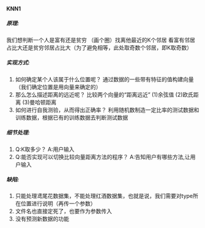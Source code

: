 #### KNN1
##### 原理:
我们想判断一个人是富有还是贫穷
（画个圈）找离他最近的K个邻居
看富有邻居占比大还是贫穷邻居占比大（为了避免相等，此处取奇数个邻居，即K取奇数）

##### 实现方式:
1. 如何确定某个人该属于什么位置呢？
通过数据的一些带有特征的值构建向量（我们确定位置是用向量来确定的）
2. 那么怎么描述距离的远近呢？
比较两个向量的“距离远近”
(1)余弦值
(2)欧氏距离
(3)曼哈顿距离
3. 如何进行自我测验，从而得出正确率？
利用随机数制造一定比率的测试数据和训练数据，根据已有的训练数据去判断测试数据

##### 细节处理:
1. Q:K取多少？
A:用户输入
2. Q:能否实现可以切换比较向量距离方法的程序？
A:告知用户有哪些方法,让用户输入

##### 缺陷:
1. 只能处理鸢尾花数据集，不能处理红酒数据集，也就是说，我们需要对type所在位置进行说明（再传一个参数）
2. 文件名也直接定死了，也要作为参数传入
3. 没有预测新数据的功能